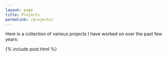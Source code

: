 ```yaml
---
layout: page
title: Projects
permalink: /projects/
---
```


Here is a collection of various projects I have worked on over the past few years:

{% include post.html %}
